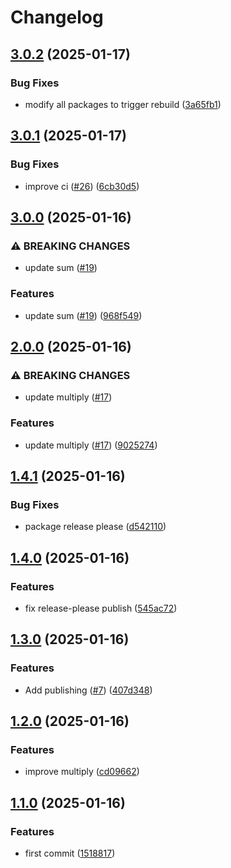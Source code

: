 # Changelog

## [3.0.2](https://github.com/jmaver-plume/release-please-monorepo-example/compare/multiply-v3.0.1...multiply-v3.0.2) (2025-01-17)


### Bug Fixes

* modify all packages to trigger rebuild ([3a65fb1](https://github.com/jmaver-plume/release-please-monorepo-example/commit/3a65fb100299197de86037fbb67e35152d8354b6))

## [3.0.1](https://github.com/jmaver-plume/release-please-monorepo-example/compare/multiply-v3.0.0...multiply-v3.0.1) (2025-01-17)


### Bug Fixes

* improve ci ([#26](https://github.com/jmaver-plume/release-please-monorepo-example/issues/26)) ([6cb30d5](https://github.com/jmaver-plume/release-please-monorepo-example/commit/6cb30d5c35f1723e83f8da7454832b191e30c074))

## [3.0.0](https://github.com/jmaver-plume/release-please-monorepo-example/compare/multiply-v2.0.0...multiply-v3.0.0) (2025-01-16)


### ⚠ BREAKING CHANGES

* update sum ([#19](https://github.com/jmaver-plume/release-please-monorepo-example/issues/19))

### Features

* update sum ([#19](https://github.com/jmaver-plume/release-please-monorepo-example/issues/19)) ([968f549](https://github.com/jmaver-plume/release-please-monorepo-example/commit/968f5493378d48f7564bcd6123027e6082cbd9fe))

## [2.0.0](https://github.com/jmaver-plume/release-please-monorepo-example/compare/multiply-v1.4.1...multiply-v2.0.0) (2025-01-16)


### ⚠ BREAKING CHANGES

* update multiply ([#17](https://github.com/jmaver-plume/release-please-monorepo-example/issues/17))

### Features

* update multiply ([#17](https://github.com/jmaver-plume/release-please-monorepo-example/issues/17)) ([9025274](https://github.com/jmaver-plume/release-please-monorepo-example/commit/9025274f1628ddc8fee5bf08bec521b92e1def96))

## [1.4.1](https://github.com/jmaver-plume/release-please-monorepo-example/compare/multiply-v1.4.0...multiply-v1.4.1) (2025-01-16)


### Bug Fixes

* package release please ([d542110](https://github.com/jmaver-plume/release-please-monorepo-example/commit/d5421106622cae5fc155efc8a79f3f2b12fdcf4c))

## [1.4.0](https://github.com/jmaver-plume/release-please-monorepo-example/compare/multiply-v1.3.0...multiply-v1.4.0) (2025-01-16)


### Features

* fix release-please publish ([545ac72](https://github.com/jmaver-plume/release-please-monorepo-example/commit/545ac722d35a0e837a21199e95de5f92fa1e516d))

## [1.3.0](https://github.com/jmaver-plume/release-please-monorepo-example/compare/multiply-v1.2.0...multiply-v1.3.0) (2025-01-16)


### Features

* Add publishing ([#7](https://github.com/jmaver-plume/release-please-monorepo-example/issues/7)) ([407d348](https://github.com/jmaver-plume/release-please-monorepo-example/commit/407d3488582dee5e38659b88fd8e233361608bbc))

## [1.2.0](https://github.com/jmaver-plume/release-please-monorepo-example/compare/multiply-v1.1.0...multiply-v1.2.0) (2025-01-16)


### Features

* improve multiply ([cd09662](https://github.com/jmaver-plume/release-please-monorepo-example/commit/cd0966226e1adbd00beb4d00b21d1397e3ffe715))

## [1.1.0](https://github.com/jmaver-plume/release-please-monorepo-example/compare/multiply-v1.0.0...multiply-v1.1.0) (2025-01-16)


### Features

* first commit ([1518817](https://github.com/jmaver-plume/release-please-monorepo-example/commit/1518817522d3af167ced327ebd75c8a1e653103f))
